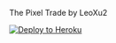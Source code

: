 The Pixel Trade by LeoXu2

[![Deploy to Heroku](https://www.herokucdn.com/deploy/button.svg)](https://heroku.com/deploy?template=https://github.com/Bennebotix/tabsripoff)

